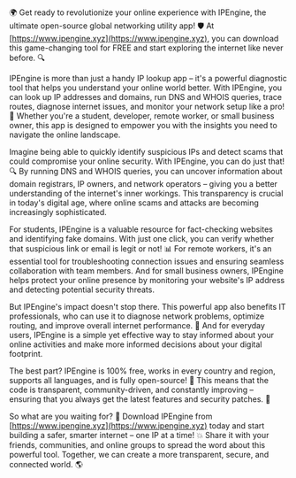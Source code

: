 🌍 Get ready to revolutionize your online experience with IPEngine, the ultimate open-source global networking utility app! 🛡️ At [https://www.ipengine.xyz](https://www.ipengine.xyz), you can download this game-changing tool for FREE and start exploring the internet like never before. 🔍

IPEngine is more than just a handy IP lookup app – it's a powerful diagnostic tool that helps you understand your online world better. With IPEngine, you can look up IP addresses and domains, run DNS and WHOIS queries, trace routes, diagnose internet issues, and monitor your network setup like a pro! 📡 Whether you're a student, developer, remote worker, or small business owner, this app is designed to empower you with the insights you need to navigate the online landscape.

Imagine being able to quickly identify suspicious IPs and detect scams that could compromise your online security. With IPEngine, you can do just that! 🔍 By running DNS and WHOIS queries, you can uncover information about domain registrars, IP owners, and network operators – giving you a better understanding of the internet's inner workings. This transparency is crucial in today's digital age, where online scams and attacks are becoming increasingly sophisticated.

For students, IPEngine is a valuable resource for fact-checking websites and identifying fake domains. With just one click, you can verify whether that suspicious link or email is legit or not! 📊 For remote workers, it's an essential tool for troubleshooting connection issues and ensuring seamless collaboration with team members. And for small business owners, IPEngine helps protect your online presence by monitoring your website's IP address and detecting potential security threats.

But IPEngine's impact doesn't stop there. This powerful app also benefits IT professionals, who can use it to diagnose network problems, optimize routing, and improve overall internet performance. 🚀 And for everyday users, IPEngine is a simple yet effective way to stay informed about your online activities and make more informed decisions about your digital footprint.

The best part? IPEngine is 100% free, works in every country and region, supports all languages, and is fully open-source! 💯 This means that the code is transparent, community-driven, and constantly improving – ensuring that you always get the latest features and security patches. 🚀

So what are you waiting for? 🤔 Download IPEngine from [https://www.ipengine.xyz](https://www.ipengine.xyz) today and start building a safer, smarter internet – one IP at a time! 💥 Share it with your friends, communities, and online groups to spread the word about this powerful tool. Together, we can create a more transparent, secure, and connected world. 🌎